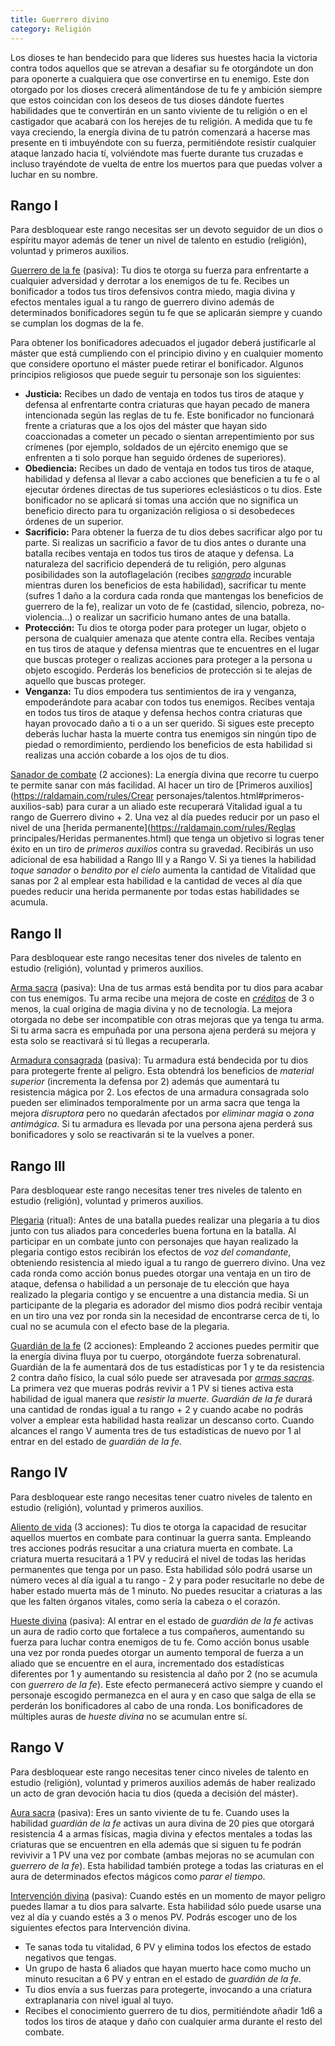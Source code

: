 ```yaml
---
title: Guerrero divino
category: Religión
---
```


Los dioses te han bendecido para que lideres sus huestes hacia la victoria contra todos aquellos que se atrevan a desafiar su fe otorgándote un don para oponerte a cualquiera que ose convertirse en tu enemigo. Este don otorgado por los dioses crecerá alimentándose de tu fe y ambición siempre que estos coincidan con los deseos de tus dioses dándote fuertes habilidades que te convertirán en un santo viviente de tu religión o en el castigador que acabará con los herejes de tu religión. A medida que tu fe vaya creciendo, la energía divina de tu patrón comenzará a hacerse mas presente en ti imbuyéndote con su fuerza, permitiéndote resistir cualquier ataque lanzado hacia tí, volviéndote mas fuerte durante tus cruzadas e incluso trayéndote de vuelta de entre los muertos para que puedas volver a luchar en su nombre.

## Rango I

Para desbloquear este rango necesitas ser un devoto seguidor de un dios o espíritu mayor además de tener un nivel de talento en estudio (religión), voluntad y primeros auxilios.

<u>Guerrero de la fe</u> (pasiva): Tu dios te otorga su fuerza para enfrentarte a cualquier adversidad y derrotar a los enemigos de tu fe. Recibes un bonificador a todos tus tiros defensivos contra miedo, magia divina y efectos mentales igual a tu rango de guerrero divino además de determinados bonificadores según tu fe que se aplicarán siempre y cuando se cumplan los dogmas de la fe. 

Para obtener los bonificadores adecuados el jugador deberá justificarle al máster que está cumpliendo con el principio divino y en cualquier momento que considere oportuno el máster puede retirar el bonificador. Algunos principios religiosos que puede seguir tu personaje son los siguientes:

- **Justicia:** Recibes un dado de ventaja en todos tus tiros de ataque y defensa al enfrentarte contra criaturas que hayan pecado de manera intencionada según las reglas de tu fe. Este bonificador no funcionará frente a criaturas que a los ojos del máster que hayan sido coaccionadas a cometer un pecado o sientan arrepentimiento por sus crímenes (por ejemplo, soldados de un ejército enemigo que se enfrenten a ti solo porque han seguido órdenes de superiores).
- **Obediencia:** Recibes un dado de ventaja en todos tus tiros de ataque, habilidad y defensa al llevar a cabo acciones que beneficien a tu fe o al ejecutar órdenes directas de tus superiores eclesiásticos o tu dios. Este bonificador no se aplicará si tomas una acción que no significa un beneficio directo para tu organización religiosa o si desobedeces órdenes de un superior.
- **Sacrificio:** Para obtener la fuerza de tu dios debes sacrificar algo por tu parte. Si realizas un sacrificio a favor de tu dios antes o durante una batalla recibes ventaja en todos tus tiros de ataque y defensa. La naturaleza del sacrificio dependerá de tu religión, pero algunas posibilidades son la autoflagelación (recibes *[sangrado](https://raldamain.com/rules/Reglas%20principales/Efectos%20de%20estado.html#sangrado)* incurable mientras duren los beneficios de esta habilidad), sacrificar tu mente (sufres 1 daño a la cordura cada ronda que mantengas los beneficios de guerrero de la fe), realizar un voto de fe (castidad, silencio, pobreza, no-violencia...) o realizar un sacrificio humano antes de una batalla.
- **Protección:** Tu dios te otorga poder para proteger un lugar, objeto o persona de cualquier amenaza que atente contra ella. Recibes ventaja en tus tiros de ataque y defensa mientras que te encuentres en el  lugar que buscas proteger o realizas acciones para proteger a la persona u objeto escogido. Perderás los beneficios de protección si te alejas de aquello que buscas proteger.
- **Venganza:** Tu dios empodera tus sentimientos de ira y venganza, empoderándote para acabar con todos tus enemigos. Recibes ventaja en todos tus tiros de ataque y defensa hechos contra criaturas que hayan provocado daño a ti o a un ser querido. Si sigues este precepto deberás luchar hasta la muerte contra tus enemigos sin ningún tipo de piedad o remordimiento, perdiendo los beneficios de esta habilidad si realizas una acción cobarde a los ojos de tu dios.

<u>Sanador de combate</u> (2 acciones): La energía divina que recorre tu cuerpo te permite sanar con más facilidad. Al hacer un tiro de [Primeros auxilios](https://raldamain.com/rules/Crear personajes/talentos.html#primeros-auxilios-sab) para curar a un aliado este recuperará Vitalidad igual a tu rango de Guerrero divino + 2. Una vez al día puedes reducir por un paso el nivel de una [herida permanente](https://raldamain.com/rules/Reglas principales/Heridas permanentes.html) que tenga un objetivo si logras tener éxito en un tiro de *primeros auxilios* contra su gravedad. Recibirás un uso adicional de esa habilidad a Rango III y a Rango V. Si ya tienes la habilidad *toque sanador* o *bendito por el cielo* aumenta la cantidad de Vitalidad que sanas por 2 al emplear esta habilidad e la cantidad de veces al día que puedes reducir una herida permanente por todas estas habilidades se acumula.

## Rango II

Para desbloquear este rango necesitas tener dos niveles de talento en estudio (religión), voluntad y primeros auxilios.

<u>Arma sacra</u> (pasiva): Una de tus armas está bendita por tu dios para acabar con tus enemigos. Tu arma recibe una mejora de coste en *[créditos](https://raldamain.com/rules/Reglas%20adicionales/equipamiento/mejoras%20de%20arma.html)* de 3 o menos, la cual origina de magia divina y no de tecnología. La mejora otorgada no debe ser incompatible con otras mejoras que ya tenga tu arma. Si tu arma sacra es empuñada por una persona ajena perderá su mejora y esta solo se reactivará si tú llegas a recuperarla.

<u>Armadura consagrada</u> (pasiva): Tu armadura está bendecida por tu dios para protegerte frente al peligro. Esta obtendrá los beneficios de *material superior* (incrementa la defensa por 2) además que aumentará tu resistencia mágica por 2. Los efectos de una armadura consagrada solo pueden ser eliminados temporalmente por un arma sacra que tenga la mejora *disruptora* pero no quedarán afectados por *eliminar magia* o *zona antimágica*. Si tu armadura es llevada por una persona ajena perderá sus bonificadores y solo se reactivarán si te la vuelves a poner.

## Rango III

Para desbloquear este rango necesitas tener tres niveles de talento en estudio (religión), voluntad y primeros auxilios.

<u>Plegaria</u> (ritual): Antes de una batalla puedes realizar una plegaria a tu dios junto con tus aliados para concederles buena fortuna en la batalla. Al participar en un combate junto con personajes que hayan realizado la plegaria contigo estos recibirán los efectos de *voz del comandante*, obteniendo resistencia al miedo igual a tu rango de guerrero divino. Una vez cada ronda como acción bonus puedes otorgar una ventaja en un tiro de ataque, defensa o habilidad a un personaje de tu elección que haya realizado la plegaria contigo y se encuentre a una distancia media. Si un participante de la plegaria es adorador del mismo dios podrá recibir ventaja en un tiro una vez por ronda sin la necesidad de encontrarse cerca de ti, lo cual no se acumula con el efecto base de la plegaria.

<u>Guardián de la fe</u> (2 acciones): Empleando 2 acciones puedes permitir que la energía divina fluya por tu cuerpo, otorgándote fuerza sobrenatural. Guardián de la fe aumentará dos de tus estadísticas por 1 y te da resistencia 2 contra daño físico, la cual sólo puede ser atravesada por *[armas sacras](https://raldamain.com/rules/Rangos/Religion/guerrero%20divino.html#rango-ii)*. La primera vez que mueras podrás revivir a 1 PV si tienes activa esta habilidad de igual manera que *resistir la muerte*. *Guardián de la fe* durará una cantidad de rondas igual a tu rango + 2 y cuando acabe no podrás volver a emplear esta habilidad hasta realizar un descanso corto. Cuando alcances el rango V aumenta tres de tus estadísticas de nuevo por 1 al entrar en del estado de *guardián de la fe*.

## Rango IV

Para desbloquear este rango necesitas tener cuatro niveles de talento en estudio (religión), voluntad y primeros auxilios.

<u>Aliento de vida</u> (3 acciones): Tu dios te otorga la capacidad de resucitar aquellos muertos en combate para continuar la guerra santa. Empleando tres acciones podrás resucitar a una criatura muerta en combate. La criatura muerta resucitará a 1 PV y reducirá el nivel de todas las heridas permanentes que tenga por un paso. Esta habilidad sólo podrá usarse un número veces al día igual a tu rango - 2 y para poder resucitarle no debe de haber estado muerta más de 1 minuto. No puedes resucitar a criaturas a las que les falten órganos vitales, como sería la cabeza o el corazón.

<u>Hueste divina</u> (pasiva): Al entrar en el estado de *guardián de la fe* activas un aura de radio corto que fortalece a tus compañeros, aumentando su fuerza para luchar contra enemigos de tu fe. Como acción bonus usable una vez por ronda puedes otorgar un aumento temporal de fuerza a un aliado que se encuentre en el aura, incrementado dos estadísticas diferentes por 1 y aumentando su resistencia al daño por 2 (no se acumula con *guerrero de la fe*). Este efecto permanecerá activo siempre y cuando el personaje escogido permanezca en el aura y en caso que salga de ella se perderán los bonificadores al cabo de una ronda. Los bonificadores de múltiples auras de *hueste divina* no se acumulan entre sí.

## Rango V

Para desbloquear este rango necesitas tener cinco niveles de talento en estudio (religión), voluntad y primeros auxilios además de haber realizado un acto de gran devoción hacia tu dios (queda a decisión del máster).

<u>Aura sacra</u> (pasiva): Eres un santo viviente de tu fe. Cuando uses la habilidad *guardián de la fe* activas un aura divina de 20 pies que otorgará resistencia 4 a armas físicas, magia divina y efectos mentales a todas las criaturas que se encuentren en ella además que si siguen tu fe podrán revivivir a 1 PV una vez por combate (ambas mejoras no se acumulan con *guerrero de la fe*). Esta habilidad también protege a todas las criaturas en el aura de determinados efectos mágicos como *parar el tiempo*.

<u>Intervención divina</u> (pasiva): Cuando estés en un momento de mayor peligro puedes llamar a tu dios para salvarte. Esta habilidad sólo puede usarse una vez al día y cuando estés a 3 o menos PV. Podrás escoger uno de los siguientes efectos para Intervención divina.

- Te sanas toda tu vitalidad, 6 PV y elimina todos los efectos de estado negativos que tengas.
- Un grupo de hasta 6 aliados que hayan muerto hace como mucho un minuto resucitan a 6 PV y entran en el estado de *guardián de la fe*.
- Tu dios envía a sus fuerzas para protegerte, invocando a una criatura extraplanaria con nivel igual al tuyo.
- Recibes el conocimiento guerrero de tu dios, permitiéndote añadir 1d6 a todos los tiros de ataque y daño con cualquier arma durante el resto del combate.